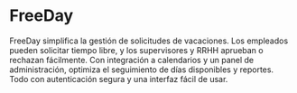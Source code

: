 # FreeDay
FreeDay simplifica la gestión de solicitudes de vacaciones. Los empleados pueden solicitar tiempo libre, y los supervisores y RRHH aprueban o rechazan fácilmente. Con integración a calendarios y un panel de administración, optimiza el seguimiento de días disponibles y reportes. Todo con autenticación segura y una interfaz fácil de usar.
